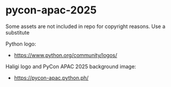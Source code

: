 # pycon-apac-2025

Some assets are not included in repo for copyright reasons. Use a substitute

Python logo:
- https://www.python.org/community/logos/

Haligi logo and PyCon APAC 2025 background image:
- https://pycon-apac.python.ph/

